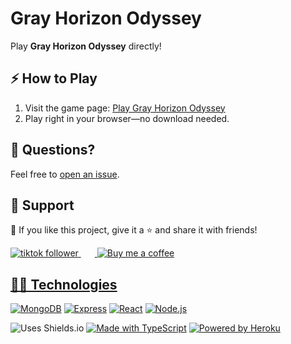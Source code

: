 # Gray Horizon Odyssey

Play **Gray Horizon Odyssey** directly!

## ⚡ How to Play

1. Visit the game page: [Play Gray Horizon Odyssey](https://compscireels.itch.io/)
2. Play right in your browser—no download needed.

## 💬 Questions?

Feel free to [open an issue](http://github.com/CompSciReels/gray-horizon-odyssey/issues/new/choose).

## 🤩 Support

💙 If you like this project, give it a ⭐ and share it with friends!

<!--<div style="display: flex; align-items: center;">-->
  <a href="https://www.tiktok.com/@comp.sci.reels?lang=en" style="outline: none;">
    <img alt="tiktok follower" title="Follow my TikTok channel" src="https://custom-icon-badges.demolab.com/badge/TIKTOK-9B4E97?style=for-the-badge&logo=tiktok&logoColor=white&labelColor=7A3E85"/>
    <img width="12px" style="padding-right: 10px;"/>
  <!--</a>-->
    <!--<a href="https://buymeacoffee.com/comp.sci.reels" style="outline: none;">-->
    <img alt="Buy me a coffee" title="Buy me a coffee" src="https://custom-icon-badges.demolab.com/badge/-Buy_me_a_coffee-FF5E5B?style=for-the-badge&logo=kofi&logoColor=white"/>
  <!--</a>-->
<!--</div>-->

## 👨‍💻 Technologies

[![MongoDB](https://custom-icon-badges.demolab.com/badge/-MongoDB-47A248?style=for-the-badge&logo=mongodb&logoColor=white)](https://www.mongodb.com/)
[![Express](https://custom-icon-badges.demolab.com/badge/-Express-000000?style=for-the-badge&logo=express&logoColor=white)](https://expressjs.com/)
[![React](https://custom-icon-badges.demolab.com/badge/-React-218AAB?style=for-the-badge&logo=react&logoColor=white)](https://reactjs.org/)
[![Node.js](https://custom-icon-badges.demolab.com/badge/-Node.js-339933?style=for-the-badge&logo=node.js&logoColor=white)](https://nodejs.org/)

![Uses Shields.io](https://custom-icon-badges.demolab.com/badge/-Uses_Shields.io-000000?style=for-the-badge&logo=shieldsiobadge&logoColor=white)
[![Made with TypeScript](https://img.shields.io/badge/-Made_with_TypeScript-3178C6?style=for-the-badge&logo=typescript&logoColor=white)](https://www.typescriptlang.org/)
[![Powered by Heroku](https://img.shields.io/badge/-Powered_by_Heroku-6567a5?style=for-the-badge&logo=heroku&logoColor=white)](https://heroku.com/)

